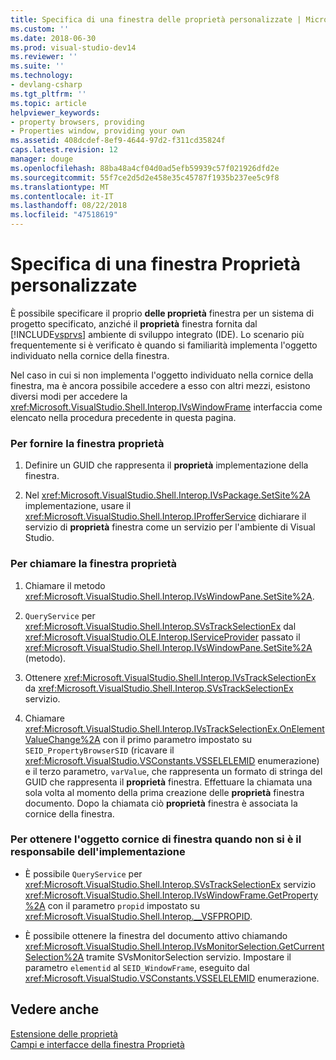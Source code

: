 ```yaml
---
title: Specifica di una finestra delle proprietà personalizzate | Microsoft Docs
ms.custom: ''
ms.date: 2018-06-30
ms.prod: visual-studio-dev14
ms.reviewer: ''
ms.suite: ''
ms.technology:
- devlang-csharp
ms.tgt_pltfrm: ''
ms.topic: article
helpviewer_keywords:
- property browsers, providing
- Properties window, providing your own
ms.assetid: 408dcdef-8ef9-4644-97d2-f311cd35824f
caps.latest.revision: 12
manager: douge
ms.openlocfilehash: 88ba48a4cf04d0ad5efb59939c57f021926dfd2e
ms.sourcegitcommit: 55f7ce2d5d2e458e35c45787f1935b237ee5c9f8
ms.translationtype: MT
ms.contentlocale: it-IT
ms.lasthandoff: 08/22/2018
ms.locfileid: "47518619"
---
```

# <a name="providing-a-custom-properties-window"></a>Specifica di una finestra Proprietà personalizzate
È possibile specificare il proprio **delle proprietà** finestra per un sistema di progetto specificato, anziché il **proprietà** finestra fornita dal [!INCLUDE[vsprvs](../includes/vsprvs-md.md)] ambiente di sviluppo integrato (IDE). Lo scenario più frequentemente si è verificato è quando si familiarità implementa l'oggetto individuato nella cornice della finestra.  
  
 Nel caso in cui si non implementa l'oggetto individuato nella cornice della finestra, ma è ancora possibile accedere a esso con altri mezzi, esistono diversi modi per accedere la <xref:Microsoft.VisualStudio.Shell.Interop.IVsWindowFrame> interfaccia come elencato nella procedura precedente in questa pagina.  
  
### <a name="to-provide-your-properties-window"></a>Per fornire la finestra proprietà  
  
1.  Definire un GUID che rappresenta il **proprietà** implementazione della finestra.  
  
2.  Nel <xref:Microsoft.VisualStudio.Shell.Interop.IVsPackage.SetSite%2A> implementazione, usare il <xref:Microsoft.VisualStudio.Shell.Interop.IProfferService> dichiarare il servizio di **proprietà** finestra come un servizio per l'ambiente di Visual Studio.  
  
### <a name="to-call-your-properties-window"></a>Per chiamare la finestra proprietà  
  
1.  Chiamare il metodo <xref:Microsoft.VisualStudio.Shell.Interop.IVsWindowPane.SetSite%2A>.  
  
2.  `QueryService` per <xref:Microsoft.VisualStudio.Shell.Interop.SVsTrackSelectionEx> dal <xref:Microsoft.VisualStudio.OLE.Interop.IServiceProvider> passato il <xref:Microsoft.VisualStudio.Shell.Interop.IVsWindowPane.SetSite%2A> (metodo).  
  
3.  Ottenere <xref:Microsoft.VisualStudio.Shell.Interop.IVsTrackSelectionEx> da <xref:Microsoft.VisualStudio.Shell.Interop.SVsTrackSelectionEx> servizio.  
  
4.  Chiamare <xref:Microsoft.VisualStudio.Shell.Interop.IVsTrackSelectionEx.OnElementValueChange%2A> con il primo parametro impostato su `SEID_PropertyBrowserSID` (ricavare il <xref:Microsoft.VisualStudio.VSConstants.VSSELELEMID> enumerazione) e il terzo parametro, `varValue`, che rappresenta un formato di stringa del GUID che rappresenta il **proprietà** finestra. Effettuare la chiamata una sola volta al momento della prima creazione delle **proprietà** finestra documento. Dopo la chiamata ciò **proprietà** finestra è associata la cornice della finestra.  
  
### <a name="to-obtain-the-window-frame-object-when-you-are-not-the-implementer"></a>Per ottenere l'oggetto cornice di finestra quando non si è il responsabile dell'implementazione  
  
-   È possibile `QueryService` per <xref:Microsoft.VisualStudio.Shell.Interop.SVsTrackSelectionEx> servizio <xref:Microsoft.VisualStudio.Shell.Interop.IVsWindowFrame.GetProperty%2A> con il parametro `propid` impostato su <xref:Microsoft.VisualStudio.Shell.Interop.__VSFPROPID>.  
  
-   È possibile ottenere la finestra del documento attivo chiamando <xref:Microsoft.VisualStudio.Shell.Interop.IVsMonitorSelection.GetCurrentSelection%2A> tramite SVsMonitorSelection servizio. Impostare il parametro `elementid` al `SEID_WindowFrame`, eseguito dal <xref:Microsoft.VisualStudio.VSConstants.VSSELELEMID> enumerazione.  
  
## <a name="see-also"></a>Vedere anche  
 [Estensione delle proprietà](../extensibility/internals/extending-properties.md)   
 [Campi e interfacce della finestra Proprietà](../extensibility/internals/properties-window-fields-and-interfaces.md)